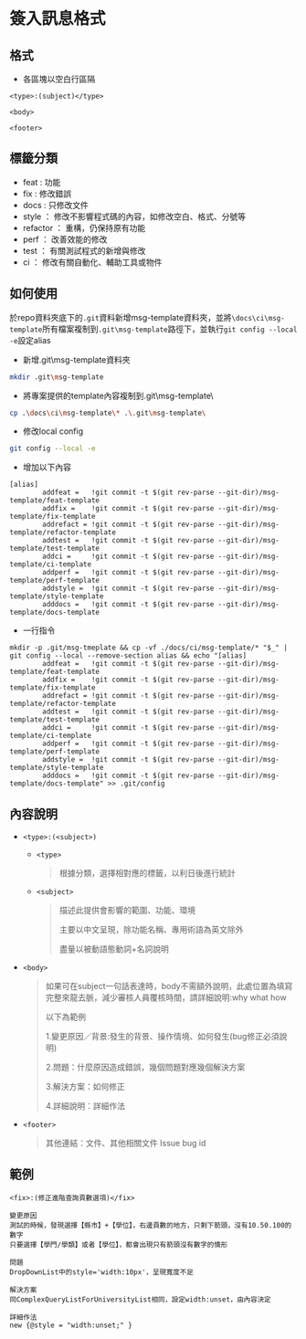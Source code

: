 # 簽入訊息格式

## 格式

- 各區塊以空白行區隔

```` message
<type>:(subject)</type>

<body>

<footer>
````

## 標籤分類

- feat : 功能
- fix : 修改錯誤
- docs : 只修改文件 
- style ： 修改不影響程式碼的內容，如修改空白、格式、分號等
- refactor ： 重構，仍保持原有功能
- perf ： 改善效能的修改
- test ： 有關測試程式的新增與修改
- ci ： 修改有關自動化、輔助工具或物件

## 如何使用

於repo資料夾底下的`.git`資料新增msg-template資料夾，並將`\docs\ci\msg-template`所有檔案複制到`.git\msg-template`路徑下，並執行`git config --local -e`設定alias

- 新增.git\msg-template資料夾

````bash
mkdir .git\msg-template
````

- 將專案提供的template內容複制到.git\msg-template\

````bash
cp .\docs\ci\msg-template\* .\.git\msg-template\
````

- 修改local config

````bash
git config --local -e
````

- 增加以下內容

````config
[alias]
        addfeat =   !git commit -t $(git rev-parse --git-dir)/msg-template/feat-template
        addfix =    !git commit -t $(git rev-parse --git-dir)/msg-template/fix-template
        addrefact = !git commit -t $(git rev-parse --git-dir)/msg-template/refactor-template
        addtest =   !git commit -t $(git rev-parse --git-dir)/msg-template/test-template
        addci =     !git commit -t $(git rev-parse --git-dir)/msg-template/ci-template
        addperf =   !git commit -t $(git rev-parse --git-dir)/msg-template/perf-template
        addstyle =  !git commit -t $(git rev-parse --git-dir)/msg-template/style-template
        adddocs =   !git commit -t $(git rev-parse --git-dir)/msg-template/docs-template
````

- 一行指令
````
mkdir -p .git/msg-tmeplate && cp -vf ./docs/ci/msg-template/* "$_" | git config --local --remove-section alias && echo "[alias]
        addfeat =   !git commit -t $(git rev-parse --git-dir)/msg-template/feat-template
        addfix =    !git commit -t $(git rev-parse --git-dir)/msg-template/fix-template
        addrefact = !git commit -t $(git rev-parse --git-dir)/msg-template/refactor-template
        addtest =   !git commit -t $(git rev-parse --git-dir)/msg-template/test-template
        addci =     !git commit -t $(git rev-parse --git-dir)/msg-template/ci-template
        addperf =   !git commit -t $(git rev-parse --git-dir)/msg-template/perf-template
        addstyle =  !git commit -t $(git rev-parse --git-dir)/msg-template/style-template
        adddocs =   !git commit -t $(git rev-parse --git-dir)/msg-template/docs-template" >> .git/config 
````

## 內容說明

- `<type>:(<subject>)`
  - `<type>`
    > 根據分類，選擇相對應的標籤，以利日後進行統計
  - `<subject>`
    > 描述此提供會影響的範圍、功能、環境
    >
    > 主要以中文呈現，除功能名稱、專用術語為英文除外
    >
    > 盡量以被動語態動詞+名詞說明

- `<body>`
    > 如果可在subject一句話表達時，body不需額外說明，此處位置為填寫完整來龍去脈，減少審核人員覆核時間，請詳細說明:why what how
    >
    > 以下為範例
    >
    > 1.變更原因／背景:發生的背景、操作情境、如何發生(bug修正必須說明)
    >
    > 2.問題：什麼原因造成錯誤，幾個問題對應幾個解決方案
    >
    > 3.解決方案：如何修正
    >
    > 4.詳細說明：詳細作法

- `<footer>`
    > 其他連結：文件、其他相關文件
    > Issue bug id
## 範例

````message
<fix>:(修正進階查詢頁數選項)</fix>

變更原因
測試的時候，發現選擇【縣市】+【學位】，右邊頁數的地方，只剩下箭頭，沒有10.50.100的數字
只要選擇【學門/學類】或者【學位】，都會出現只有箭頭沒有數字的情形

問題
DropDownList中的style='width:10px'，呈現寬度不足

解決方案
同ComplexQueryListForUniversityList相同，設定width:unset，由內容決定

詳細作法
new {@style = "width:unset;" }
````